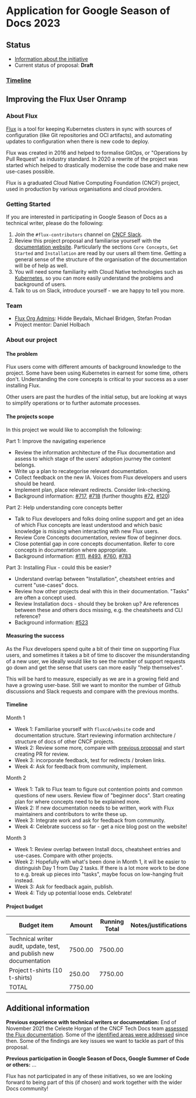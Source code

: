 # Application for Google Season of Docs 2023

## Status

- [Information about the initiative](https://developers.google.com/season-of-docs/docs)
- Current status of proposal: **Draft**

### [Timeline](https://developers.google.com/season-of-docs/docs/timeline)

## Improving the Flux User Onramp

### About Flux

[Flux](https://fluxcd.io) is a tool for keeping Kubernetes clusters in sync with sources of configuration (like Git repositories and OCI artifacts), and automating updates to configuration when there is new code to deploy.

Flux was created in 2016 and helped to formalise GitOps, or "Operations by Pull Request" as industry standard. In 2020 a rewrite of the project was started which helped to drastically modernise the code base and make new use-cases possible.

Flux is a graduated Cloud Native Computing Foundation (CNCF) project, used in production by various organisations and cloud providers.

### Getting Started

If you are interested in participating in Google Season of Docs as a technical writer, please do the following:

1. Join the `#flux-contributors` channel on [CNCF Slack](http://slack.cncf.io/).
1. Review this project proposal and familiarise yourself with the [documentation website](https://fluxcd.io/flux). Particularly the sections `Core Concepts`, `Get Started` and `Installation` are read by our users all them time. Getting a general sense of the structure of the organisation of the documentation will be of help as well.
1. You will need some familiarity with Cloud Native technologies such as [Kubernetes](https://kubernetes.io), so you can more easily understand the problems and background of users.
1. Talk to us on Slack, introduce yourself - we are happy to tell you more.

### Team

- [Flux Org Admins](https://github.com/fluxcd/community/blob/main/ORG-ADMINS): Hidde Beydals, Michael Bridgen, Stefan Prodan
- Project mentor: Daniel Holbach

### About our project

#### The problem

Flux users come with different amounts of background knowledge to the project. Some have been using Kubernetes in earnest for some time, others don't. Understanding the core concepts is critical to your success as a user installing Flux.

Other users are past the hurdles of the initial setup, but are looking at ways to simplify operations or to further automate processes.

#### The projects scope

In this project we would like to accomplish the following:

Part 1: Improve the navigating experience

- Review the information architecture of the Flux documentation
  and assess to which stage of the users' adoption journey the content belongs.
- Write up a plan to recategorise relevant documentation.
- Collect feedback on the new IA. Voices from Flux developers and users should be heard.
- Implement plan, place relevant redirects. Consider link-checking.
- Background information: [#717](https://github.com/fluxcd/website/issues/717), [#718](https://github.com/fluxcd/website/issues/718) (further thoughts [#72](https://github.com/fluxcd/website/issues/72), [#120](https://github.com/fluxcd/website/issues/120))

Part 2: Help understanding core concepts better

- Talk to Flux developers and folks doing online support and get an idea of which Flux concepts are least understood and which basic knowledge is missing when interacting with new Flux users.
- Review Core Concepts documentation, review flow of beginner docs.
- Close potential gap in core concepts documentation. Refer to core concepts in documentation where appropriate.
- Background information: [#111](https://github.com/fluxcd/website/issues/111), [#493](https://github.com/fluxcd/website/issues/493), [#760](https://github.com/fluxcd/website/issues/760), [#783](https://github.com/fluxcd/website/issues/783)

Part 3: Installing Flux - could this be easier?

- Understand overlap between "Installation", cheatsheet entries and current "use-cases" docs.
- Review how other projects deal with this in their documentation. "Tasks" are often a concept used.
- Review Installation docs - should they be broken up? Are references between these and others docs missing, e.g. the cheatsheets and CLI reference?
- Background information: [#523](https://github.com/fluxcd/website/issues/523)

#### Measuring the success

As the Flux developers spend quite a bit of their time on supporting Flux users, and sometimes it takes a bit of time to discover the misunderstanding of a new user, we ideally would like to see the number of support requests go down and get the sense that users can more easily "help themselves".

This will be hard to measure, especially as we are in a growing field and have a growing user-base. Still we want to monitor the number of Github discussions and Slack requests and compare with the previous months.

#### Timeline

Month 1

- Week 1: Familiarise yourself with `fluxcd/website` code and documentation structure. Start reviewing information architecture / structure of docs of other CNCF projects.
- Week 2: Review some more, compare with [previous proposal](https://github.com/fluxcd/website/issues/717) and
  start creating PR for review.
- Week 3: incorporate feedback, test for redirects / broken links.
- Week 4: Ask for feedback from community, implement.

Month 2

- Week 1: Talk to Flux team to figure out contention points and common questions of new users. Review flow of "beginner docs". Start creating plan for where concepts need to be explained more.
- Week 2: If new documentation needs to be written, work with Flux maintainers and contributors to write these up.
- Week 3: Integrate work and ask for feedback from community.
- Week 4: Celebrate success so far - get a nice blog post on the website!

Month 3

- Week 1: Review overlap between Install docs, cheatsheet entries and use-cases. Compare with other projects.
- Week 2: Hopefully with what's been done in Month 1, it will be easier to distinguish Day 1 from Day 2 tasks. If there is a lot more work to be done to e.g. break up pieces into "tasks", maybe focus on low-hanging fruit instead.
- Week 3: Ask for feedback again, publish.
- Week 4: Tidy up potential loose ends. Celebrate!

#### Project budget

| Budget item | Amount | Running Total | Notes/justifications
| ----------- | ------ | ------------- | --------------------
| Technical writer audit, update, test, and publish new documentation | 7500.00 | 7500.00 |
| Project t-shirts (10 t-shirts) | 250.00 | 7750.00 |
| TOTAL | 7750.00 | |

## Additional information

**Previous experience with technical writers or documentation:** End of November 2021 the Celeste Horgan of the CNCF Tech Docs team [assessed the Flux documentation](https://github.com/cncf/techdocs/blob/main/assessments/0005-fluxcd.md). Some of the [identified areas were addressed](https://github.com/orgs/fluxcd/projects/3) since then. Some of the findings are key issues we want to tackle as part of this proposal.

**Previous participation in Google Season of Docs, Google Summer of Code or others:** ...

Flux has not participated in any of these initiatives, so we are looking forward to being part of this (if chosen) and work together with the wider Docs community!
